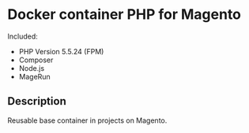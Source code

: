 # Docker container PHP for Magento

Included:
 - PHP Version 5.5.24 (FPM)
 - Composer
 - Node.js
 - MageRun

## Description

Reusable base container in projects on Magento.
